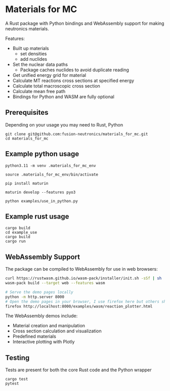# Materials for MC

A Rust package with Python bindings and WebAssembly support for making neutronics materials.

Features:

- Built up materials
    - set densities
    - add nuclides
- Set the nuclear data paths
    - Package caches nuclides to avoid duplicate reading
- Get unified energy grid for material
- Calculate MT reactions cross sections at specified energy
- Calculate total macroscopic cross section
- Calculate mean free path
- Bindings for Python and WASM are fully optional

## Prerequisites

Depending on your usage you may need to  Rust, Python 
```
git clone git@github.com:fusion-neutronics/materials_for_mc.git
cd materials_for_mc
```

## Example python usage

```
python3.11 -m venv .materials_for_mc_env

source .materials_for_mc_env/bin/activate

pip install maturin

maturin develop --features pyo3

python examples/use_in_python.py
```

## Example rust usage

```
cargo build
cd example_use
cargo build
cargo run
```

## WebAssembly Support

The package can be compiled to WebAssembly for use in web browsers:

```bash
curl https://rustwasm.github.io/wasm-pack/installer/init.sh -sSf | sh
wasm-pack build --target web --features wasm

# Serve the demo pages locally
python -m http.server 8000
# Open the demo pages in your browser, I use firefox here but others should also work.
firefox http://localhost:8000/examples/wasm/reaction_plotter.html
```

The WebAssembly demos include:
- Material creation and manipulation
- Cross section calculation and visualization
- Predefined materials
- Interactive plotting with Plotly

## Testing

Tests are present for both the core Rust code and the Python wrapper
```
cargo test
pytest
```